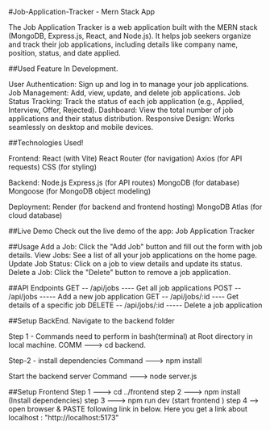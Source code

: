 #Job-Application-Tracker - Mern Stack App

The Job Application Tracker is a web application built with the MERN stack (MongoDB, Express.js, React, and Node.js). It helps job seekers organize and track their job applications, including details like company name, position, status, and date applied.

##Used Feature In Development.

User Authentication:
Sign up and log in to manage your job applications.
Job Management:
Add, view, update, and delete job applications.
Job Status Tracking:
Track the status of each job application (e.g., Applied, Interview, Offer, Rejected).
Dashboard:
View the total number of job applications and their status distribution.
Responsive Design:
Works seamlessly on desktop and mobile devices.

##Technologies Used!

Frontend:
React (with Vite)
React Router (for navigation)
Axios (for API requests)
CSS (for styling)


Backend:
Node.js
Express.js (for API routes)
MongoDB (for database)
Mongoose (for MongoDB object modeling)


Deployment:
Render (for backend and frontend hosting)
MongoDB Atlas (for cloud database)

##Live Demo
Check out the live demo of the app: Job Application Tracker


##Usage
Add a Job:
Click the "Add Job" button and fill out the form with job details.
View Jobs:
See a list of all your job applications on the home page.
Update Job Status:
Click on a job to view details and update its status.
Delete a Job:
Click the "Delete" button to remove a job application.

##API Endpoints
GET --	/api/jobs	 ---- Get all job applications
POST -- /api/jobs	 ----- Add a new job application
GET	-- /api/jobs/:id ----	Get details of a specific job
DELETE -- /api/jobs/:id	 ----- Delete a job application

##Setup BackEnd.
Navigate to the backend folder 

Step 1 - Commands need to perform in bash(terminal) at Root directory in local machine.
COMM ---> cd backend.

Step-2 - install dependencies
Command --->  npm install

Start the backend server
Command ---> node server.js


##Setup Frontend
Step 1 ---> cd ../frontend
step 2 ---> npm install (Install dependencies)
step 3 ---> npm run dev (start frontend )
step 4 --> open browser & PASTE following link in below. 
Here you get a link about localhost : "http://localhost:5173"










